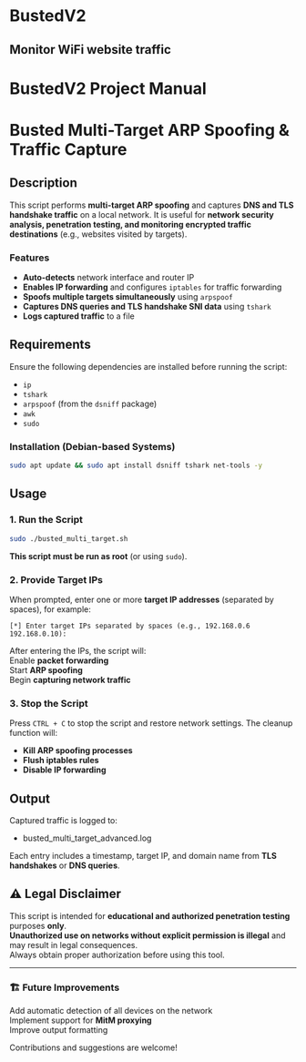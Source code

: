 # BustedV2
Monitor WiFi website traffic
-----------------------------
# BustedV2 Project Manual
# Busted Multi-Target ARP Spoofing & Traffic Capture

## Description

This script performs **multi-target ARP spoofing** and captures **DNS and TLS handshake traffic** on a local network. It is useful for **network security analysis, penetration testing, and monitoring encrypted traffic destinations** (e.g., websites visited by targets).

### Features

- **Auto-detects** network interface and router IP
- **Enables IP forwarding** and configures `iptables` for traffic forwarding
- **Spoofs multiple targets simultaneously** using `arpspoof`
- **Captures DNS queries and TLS handshake SNI data** using `tshark`
- **Logs captured traffic** to a file

## Requirements

Ensure the following dependencies are installed before running the script:

- `ip`
- `tshark`
- `arpspoof` (from the `dsniff` package)
- `awk`
- `sudo`

### Installation (Debian-based Systems)

```bash
sudo apt update && sudo apt install dsniff tshark net-tools -y
```

## Usage

### 1️. Run the Script

```bash
sudo ./busted_multi_target.sh
```

**This script must be run as root** (or using `sudo`).

### 2️. Provide Target IPs

When prompted, enter one or more **target IP addresses** (separated by spaces), for example:

```
[*] Enter target IPs separated by spaces (e.g., 192.168.0.6 192.168.0.10):
```

After entering the IPs, the script will:\
  Enable **packet forwarding**\
  Start **ARP spoofing**\
  Begin **capturing network traffic**

### 3️. Stop the Script

Press `CTRL + C` to stop the script and restore network settings. The cleanup function will:

- **Kill ARP spoofing processes**
- **Flush iptables rules**
- **Disable IP forwarding**

## Output

Captured traffic is logged to:

- busted_multi_target_advanced.log

Each entry includes a timestamp, target IP, and domain name from **TLS handshakes** or **DNS queries**.

## ⚠️ Legal Disclaimer

This script is intended for **educational and authorized penetration testing** purposes **only**.\
  **Unauthorized use on networks without explicit permission is illegal** and may result in legal consequences.\
  Always obtain proper authorization before using this tool.

---

### 🏗 Future Improvements

  Add automatic detection of all devices on the network\
  Implement support for **MitM proxying**\
  Improve output formatting

Contributions and suggestions are welcome!

